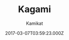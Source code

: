 ---
title: Kagami
github: https://github.com/kamikat/jekyll-theme-kagami
demo: https://banana.moe/jekyll-theme-kagami/about.html
author: Kamikat
ssg:
  - Jekyll
cms:
  - No Cms
date: 2017-03-07T03:59:23.000Z
github_branch: master
description: Simple and clean Jekyll theme compatible with GitHub Pages.
stale: true
---